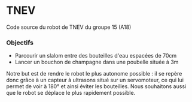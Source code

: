 # TNEV
Code source du robot de TNEV du groupe 15 (A18)

### Objectifs
- Parcourir un slalom entre des bouteilles d'eau espacées de 70cm
- Lancer un bouchon de champagne dans une poubelle située à 3m

Notre but est de rendre le robot le plus autonome possible : il se repère donc grâce à un capteur à ultrasons situé sur un servomoteur, ce qui lui permet de voir à 180° et ainsi éviter les bouteilles. Nous souhaitons aussi que le robot se déplace le plus rapidement possible.
